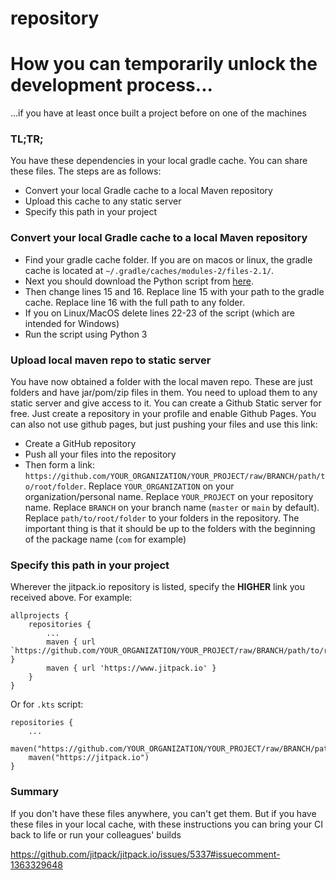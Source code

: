 # repository



# How you can temporarily unlock the development process...

...if you have at least once built a project before on one of the machines

### TL;TR;

You have these dependencies in your local gradle cache. You can share these files. The steps are as follows:

- Convert your local Gradle cache to a local Maven repository
- Upload this cache to any static server
- Specify this path in your project

### Convert your local Gradle cache to a local Maven repository

- Find your gradle cache folder. If you are on macos or linux, the gradle cache is located at `~/.gradle/caches/modules-2/files-2.1/`.
- Next you should download the Python script from [here](https://github.com/sinsongdev/gradle-cash-to-maven-repo/blob/master/gradle_cache_to_repo.py).
- Then change lines 15 and 16. Replace line 15 with your path to the gradle cache. Replace line 16 with the full path to any folder.
- If you on Linux/MacOS delete lines 22-23 of the script (which are intended for Windows)
- Run the script using Python 3

### Upload local maven repo to static server

You have now obtained a folder with the local maven repo. These are just folders and have jar/pom/zip files in them. You need to upload them to any static server and give access to it. You can create a Github Static server for free. Just create a repository in your profile and enable Github Pages. You can also not use github pages, but just pushing your files and use this link:

- Create a GitHub repository
- Push all your files into the repository
- Then form a link: `https://github.com/YOUR_ORGANIZATION/YOUR_PROJECT/raw/BRANCH/path/to/root/folder`. Replace `YOUR_ORGANIZATION` on your organization/personal name. Replace `YOUR_PROJECT` on your repository name. Replace `BRANCH` on your branch name (`master` or `main` by default). Replace `path/to/root/folder` to your folders in the repository. The important thing is that it should be up to the folders with the beginning of the package name (`com` for example)

### Specify this path in your project

Wherever the jitpack.io repository is listed, specify the **HIGHER** link you received above. For example:

```
allprojects {
    repositories {
        ...
        maven { url `https://github.com/YOUR_ORGANIZATION/YOUR_PROJECT/raw/BRANCH/path/to/root/folder' }
        maven { url 'https://www.jitpack.io' }
    }
}
```

Or for `.kts` script:

```
repositories {
    ...
    maven("https://github.com/YOUR_ORGANIZATION/YOUR_PROJECT/raw/BRANCH/path/to/root/folder")
    maven("https://jitpack.io")
}
```

### Summary

If you don't have these files anywhere, you can't get them. But if you have these files in your local cache, with these instructions you can bring your CI back to life or run your colleagues' builds






https://github.com/jitpack/jitpack.io/issues/5337#issuecomment-1363329648